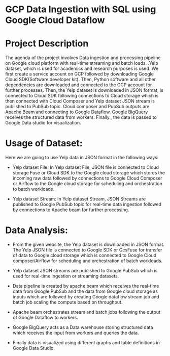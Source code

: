 # GCP Data Ingestion with SQL using Google Cloud Dataflow

# Project Description
The agenda of the project involves Data ingestion and processing pipeline on Google cloud platform with real-time streaming and batch loads. .Yelp dataset, which is used for academics and research purposes is used. We first create a service account on GCP followed by downloading Google Cloud SDK(Software developer kit). Then, Python software and all other dependencies are downloaded and connected to the GCP account for further processes. Then, the Yelp dataset is downloaded in JSON format, is connected to Cloud SDK following connections to Cloud storage which is then connected with Cloud Composer and Yelp dataset JSON stream is published to PubSub topic. Cloud composer and PubSub outputs are Apache Beam and connecting to Google Dataflow. Google BigQuery receives the structured data from workers. Finally., the data is passed to Google Data studio for visualization.

# Usage of Dataset:

Here we are going to use Yelp data in JSON format in the following ways:

- Yelp dataset File: In Yelp dataset File, JSON file is connected to Cloud storage Fuse or Cloud SDK to the Google cloud storage which stores the incoming raw data followed by connections to Google Cloud Composer or Airflow to the Google cloud storage for scheduling and orchestration to batch workloads.

- Yelp dataset Stream: In Yelp dataset Stream, JSON Streams are published to Google PubSub topic for real-time data ingestion followed by connections to Apache beam for further processing.

# Data Analysis:

- From the given website, the Yelp dataset is downloaded in JSON format. The Yelp JSON file is connected to Google SDK or GcsFuse for transfer of data to Google cloud storage which is connected to Google Cloud composer/Airflow for scheduling and orchestration of batch workloads.

- Yelp dataset JSON streams are published to Google PubSub which is used for real-time ingestion or streaming datasets.

- Data pipeline is created by apache beam which receives the real-time data from Google PubSub and the data from Google cloud storage as inputs which are followed by creating Google dataflow stream job and batch job scaling the compute based on throughput.

- Apache beam orchestrates stream and batch jobs following the output of Google Dataflow to workers.

- Google BigQuery acts as a Data warehouse storing structured data which receives the input from workers and queries the data.

- Finally data is visualized using different graphs and table definitions in Google Data Studio.
